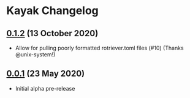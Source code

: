 # Kayak Changelog

## [0.1.2](https://github.com/elliottlmz/kayak/releases/tag/v0.1.2) (13 October 2020)

- Allow for pulling poorly formatted rotriever.toml files (#10) (Thanks @unix-system!)

## [0.0.1](https://github.com/elliottlmz/kayak/releases/tag/v0.0.1) (23 May 2020)

- Initial alpha pre-release
